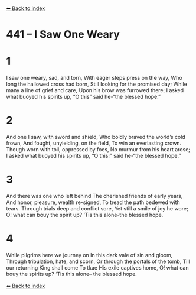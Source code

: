 [⬅️ Back to index](../README.md)

# 441 – I Saw One Weary


# 1
I saw one weary, sad, and torn,
With eager steps press on the way,
Who long the hallowed cross had born,
Still looking for the promised day;
While many a line of grief and care,
Upon his brow was furrowed there;
I asked what buoyed his spirits up,
“O this” said he-“the blessed hope.”

# 2
And one I saw, with sword and shield,
Who boldly braved the world’s cold frown,
And fought, unyielding, on the field,
To win an everlasting crown.
Though worn with toil, oppressed by foes,
No murmur from his heart arose;
I asked what buoyed his spirits up,
“O this!” said he-“the blessed hope.”

# 3
And there was one who left behind
The cherished friends of early years,
And honor, pleasure, wealth re-signed,
To tread the path bedewed with tears.
Through trials deep and conflict sore,
Yet still a smile of joy he wore;
O! what can bouy the spirit up?
‘Tis this alone-the blessed hope.

# 4
While pilgrims here we journey on
In this dark vale of sin and gloom,
Through tribulation, hate, and scorn,
Or through the portals of the tomb,
Till our returning King shall come
To tkae His exile captives home,
O! what can bouy the spirits up?
‘Tis this alone– the blessed hope.

[⬅️ Back to index](../README.md)
